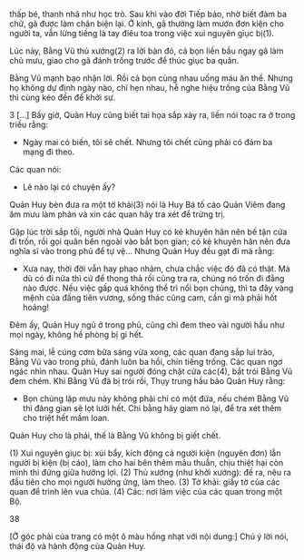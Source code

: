 thấp bé, thanh nhã như học trò. Sau khi vào đời Tiếp bảo, nhờ biết đàm ba chữ, gã được làm chân biện lại. Ở kinh, gã thường làm mướn đơn kiện cho người ta, vẫn lừng tiếng là tay điêu toa trong việc xui nguyên giục bị(1).

Lúc này, Bằng Vũ thủ xướng(2) ra lời bàn đó, cả bọn liền bầu ngay gã làm chủ mưu, giao cho gã đánh trống trước để thúc giục ba quân.

Bằng Vũ mạnh bạo nhận lời. Rồi cả bọn cùng nhau uống máu ăn thề. Nhưng họ không dự định ngày nào, chỉ hẹn nhau, hễ nghe hiệu trống của Bằng Vũ thì cùng kéo đến để khởi sự.

3 [...] Bấy giờ, Quản Huy cũng biết tai họa sắp xảy ra, liền nói toạc ra ở trong triều rằng:

- Ngày mai có biến, tôi sẽ chết. Nhưng tôi chết cũng phải có đám ba mạng đi theo.

Các quan nói:

- Lẽ nào lại có chuyện ấy?

Quản Huy bèn đưa ra một tờ khải(3) nói là Huy Bá tố cáo Quản Viêm đang âm mưu làm phản và xin các quan hãy tra xét để trừng trị.

Gặp lúc trời sắp tối, người nhà Quản Huy có kẻ khuyên hãn nên bế tận cửa đi trốn, rồi gọi quân bên ngoài vào bắt bọn gian; có kẻ khuyên hãn nên đưa nghĩa sĩ vào trong phủ để tự vệ... Nhưng Quản Huy đều gạt đi mà rằng:

- Xưa nay, thời đời vẫn hay phao nhảm, chưa chắc việc đó đã có thật. Mà dù có đi nữa thì cứ để thong thả rồi cũng tra ra, chúng nó trốn đi đằng nào được. Nếu việc gấp quá không thể trì nổi bọn chúng, thì ta đây vàng mệnh của đấng tiên vương, sống thác cũng cam, cần gì mà phải hốt hoảng!

Đêm ấy, Quản Huy ngủ ở trong phủ, cũng chỉ đem theo vài người hầu như mọi ngày, không hề phòng bị gì hết.

Sáng mai, lễ cúng cơm bữa sáng vừa xong, các quan đang sắp lui trào, Bằng Vũ vào trong phủ, đánh luôn ba hồi, chín tiếng trống. Các quan ngơ ngác nhìn nhau. Quản Huy sai người đóng chặt cửa các(4), bắt trói Bằng Vũ đem chém. Khi Bằng Vũ đã bị trói rồi, Thụy trung hầu bảo Quản Huy rằng:

- Bọn chúng lập mưu này không phải chỉ có một đứa, nếu chém Bằng Vũ thì đảng gian sẽ lọt lưới hết. Chi bằng hãy giam nó lại, để tra xét thêm cho triệt hết mầm loan.

Quản Huy cho là phải, thế là Bằng Vũ không bị giết chết.

(1) Xui nguyên giục bị: xúi bẩy, kích động cả người kiện (nguyên đơn) lẫn người bị kiện (bị cáo), làm cho hai bên thêm mâu thuẫn, chịu thiệt hại còn mình thì đứng giữa hưởng lợi.
(2) Thủ xướng (như khởi xướng): đề ra, nêu ra đầu tiên cho mọi người hưởng ứng, làm theo.
(3) Tờ khải: giấy tờ của các quan để trình lên vua chúa.
(4) Các: nơi làm việc của các quan trong một Bộ.

38

[Ở góc phải của trang có một ô màu hồng nhạt với nội dung:]
Chú ý lời nói, thái độ và hành động của Quản Huy.
